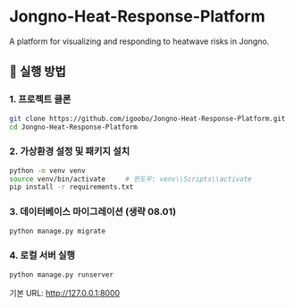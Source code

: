 # Jongno-Heat-Response-Platform
A  platform for visualizing and responding to heatwave risks in Jongno.


## 🚀 실행 방법
### 1. 프로젝트 클론
```bash
git clone https://github.com/igoobo/Jongno-Heat-Response-Platform.git
cd Jongno-Heat-Response-Platform
```
### 2. 가상환경 설정 및 패키지 설치
```bash
python -m venv venv
source venv/bin/activate     # 윈도우: venv\\Scripts\\activate
pip install -r requirements.txt
```
### 3. 데이터베이스 마이그레이션 (생략 08.01)
``` bash
python manage.py migrate
```
### 4. 로컬 서버 실행
```bash
python manage.py runserver
```
기본 URL: http://127.0.0.1:8000
